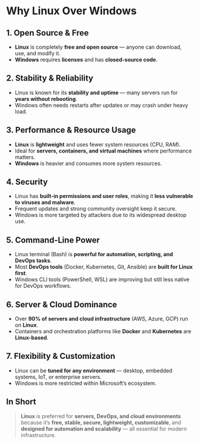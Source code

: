 # Why Linux Over Windows

## 1. Open Source & Free

- **Linux** is completely **free and open source** — anyone can download, use, and modify it.  
- **Windows** requires **licenses** and has **closed-source code**.

## 2. Stability & Reliability

- Linux is known for its **stability and uptime** — many servers run for **years without rebooting**.  
- Windows often needs restarts after updates or may crash under heavy load.

## 3. Performance & Resource Usage

- **Linux** is **lightweight** and uses fewer system resources (CPU, RAM).  
- Ideal for **servers, containers, and virtual machines** where performance matters.  
- **Windows** is heavier and consumes more system resources.

## 4. Security

- Linux has **built-in permissions and user roles**, making it **less vulnerable to viruses and malware**.  
- Frequent updates and strong community oversight keep it secure.  
- Windows is more targeted by attackers due to its widespread desktop use.

## 5. Command-Line Power

- Linux terminal (Bash) is **powerful for automation, scripting, and DevOps tasks**.  
- Most **DevOps tools** (Docker, Kubernetes, Git, Ansible) are **built for Linux first**.  
- Windows CLI tools (PowerShell, WSL) are improving but still less native for DevOps workflows.

## 6. Server & Cloud Dominance

- Over **90% of servers and cloud infrastructure** (AWS, Azure, GCP) run on **Linux**.  
- Containers and orchestration platforms like **Docker** and **Kubernetes** are **Linux-based**.

## 7. Flexibility & Customization

- Linux can be **tuned for any environment** — desktop, embedded systems, IoT, or enterprise servers.  
- Windows is more restricted within Microsoft’s ecosystem.

## In Short

> **Linux** is preferred for **servers, DevOps, and cloud environments** because it’s **free, stable, secure, lightweight, customizable**, and **designed for automation and scalability** — all essential for modern infrastructure.
